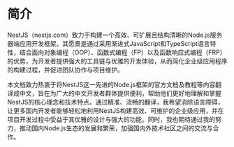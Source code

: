 # 简介

NestJS（nestjs.com）致力于构建一个高效、可扩展且结构清晰的Node.js服务器端应用开发框架。其愿景是通过采用渐进式JavaScript和TypeScript语言特性，结合面向对象编程（OOP）、函数式编程（FP）以及函数响应式编程（FRP）的优势，为开发者提供强大的工具链与优雅的开发体验，从而简化企业级应用程序的构建过程，并促进团队协作与项目维护。

本文档致力热衷于将NestJS这一先进的Node.js框架的官方文档及教程等内容翻译成中文，旨在为广大的中文开发者群体提供便利，帮助他们更好地理解和掌握NestJS的核心理念和技术特点。通过精准、流畅的翻译，我希望消除语言障碍，让更多国内开发者能够轻松地利用NestJS构建高效、可维护的企业级应用，并在项目开发过程中受益于其优雅的设计与强大的功能。同时，我也期待通过我的努力，推动国内Node.js生态的发展和繁荣，加强国内外技术社区之间的交流与合作。

